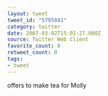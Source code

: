 ```yaml
---
layout: tweet
tweet_id: "5795841"
category: twitter
date: 2007-03-02T15:01:27.000Z
source: Twitter Web Client
favorite_count: 0
retweet_count: 0
tags:
- tweet
---
```


offers to make tea for Molly
